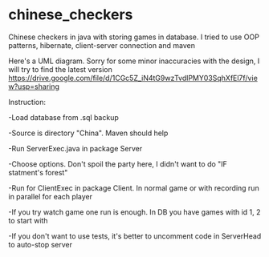 # chinese_checkers
Chinese checkers in java with storing games in database. I tried to use OOP patterns, hibernate, client-server connection and maven

Here's a UML diagram. Sorry for some minor inaccuracies with the design, I will try to find the latest version
https://drive.google.com/file/d/1CGc5Z_iN4tG9wzTvdlPMY03SqhXfEl7f/view?usp=sharing

Instruction:

-Load database from .sql backup

-Source is directory "China". Maven should help

-Run ServerExec.java in package Server

-Choose options. Don't spoil the party here, I didn't want to do "IF statment's forest"

-Run for ClientExec in package Client. In normal game or with recording run in parallel for each player

-If you try watch game one run is enough. In DB you have games with id 1, 2 to start with

-If you don't want to use tests, it's better to uncomment code in ServerHead to auto-stop server
